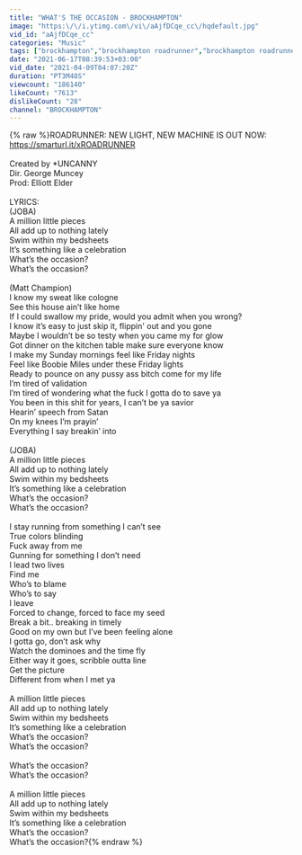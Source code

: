 ```yaml
---
title: "WHAT'S THE OCCASION - BROCKHAMPTON"
image: "https:\/\/i.ytimg.com\/vi\/aAjfDCqe_cc\/hqdefault.jpg"
vid_id: "aAjfDCqe_cc"
categories: "Music"
tags: ["brockhampton","brockhampton roadrunner","brockhampton roadrunner new album"]
date: "2021-06-17T08:39:53+03:00"
vid_date: "2021-04-09T04:07:20Z"
duration: "PT3M48S"
viewcount: "186140"
likeCount: "7613"
dislikeCount: "28"
channel: "BROCKHAMPTON"
---
```

{% raw %}ROADRUNNER: NEW LIGHT, NEW MACHINE IS OUT NOW:<br /><a rel="nofollow" target="blank" href="https://smarturl.it/xROADRUNNER">https://smarturl.it/xROADRUNNER</a><br /><br />Created by *UNCANNY<br />Dir. George Muncey<br />Prod: Elliott Elder<br /><br />LYRICS:<br />(JOBA)<br />A million little pieces <br />All add up to nothing lately <br />Swim within my bedsheets <br />It’s something like a celebration <br />What’s the occasion? <br />What’s the occasion?<br /><br />(Matt Champion)<br />I know my sweat like cologne <br />See this house ain’t like home <br />If I could swallow my pride, would you admit when you wrong?<br />I know it’s easy to just skip it, flippin' out and you gone<br />Maybe I wouldn’t be so testy when you came my for glow <br />Got dinner on the kitchen table make sure everyone know <br />I make my Sunday mornings feel like Friday nights <br />Feel like Boobie Miles under these Friday lights <br />Ready to pounce on any pussy ass bitch come for my life <br />I’m tired of validation <br />I’m tired of wondering what the fuck I gotta do to save ya <br />You been in this shit for years, I can’t be ya savior <br />Hearin’ speech from Satan<br />On my knees I’m prayin’<br />Everything I say breakin’ into<br /><br />(JOBA)<br />A million little pieces <br />All add up to nothing lately <br />Swim within my bedsheets <br />It’s something like a celebration <br />What’s the occasion? <br />What’s the occasion? <br /><br />I stay running from something I can’t see <br />True colors blinding <br />Fuck away from me <br />Gunning for something I don’t need <br />I lead two lives<br />Find me <br />Who’s to blame <br />Who’s to say <br />I leave <br />Forced to change, forced to face my seed <br />Break a bit.. breaking in timely <br />Good on my own but I’ve been feeling alone <br />I gotta go, don’t ask why<br />Watch the dominoes and the time fly <br />Either way it goes, scribble outta line <br />Get the picture <br />Different from when I met ya <br /><br />A million little pieces <br />All add up to nothing lately <br />Swim within my bedsheets <br />It’s something like a celebration <br />What’s the occasion? <br />What’s the occasion?<br /><br />What’s the occasion? <br />What’s the occasion?<br /><br />A million little pieces <br />All add up to nothing lately <br />Swim within my bedsheets <br />It’s something like a celebration <br />What’s the occasion? <br />What’s the occasion?{% endraw %}
